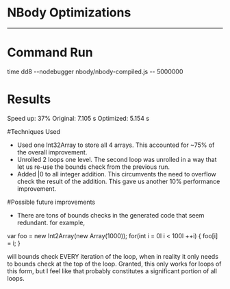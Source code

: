 NBody Optimizations
========================================================================================================================
- - -
# Command Run
time dd8 --nodebugger nbody/nbody-compiled.js -- 5000000

# Results

Speed up: 37%
Original: 7.105 s
Optimized: 5.154 s

#Techniques Used

- Used one Int32Array to store all 4 arrays.  This accounted for ~75% of the overall improvement.
- Unrolled 2 loops one level.  The second loop was unrolled in a way that let us re-use the bounds check from the previous run.
- Added |0 to all integer addition.  This circumvents the need to overflow check the result of the addition.  This gave us another 10% performance improvement.

#Possible future improvements

- There are tons of bounds checks in the generated code that seem redundant.  for example,

var foo = new Int2Array(new Array(1000));
for(int i = 0l i < 100l ++i) {
  foo[i] = i;
}

will bounds check EVERY iteration of the loop, when in reality it only needs to bounds check at the top of the loop.  Granted, this only works for loops of this form, but I feel like that probably constitutes a significant portion of all loops.
